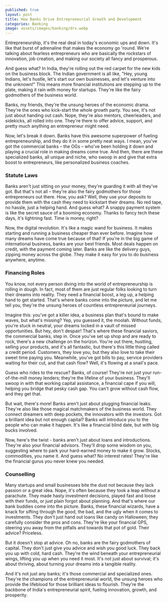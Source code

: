 ```yaml
---
published: true
layout: post
title: How Banks Drive Entrepreneurial Growth and Development
categories: Banking
image: assets/images/banking/drv.webp
---
```


Entrepreneurship, it's the real deal in today's economic ups and down. It's like that burst of adrenaline that makes the economy go 'round. We're talking about fearless entrepreneurs who are basically the rockstars of innovation, job creation, and making our society all fancy and prosperous.

And guess what? In India, they're rolling out the red carpet for the new kids on the business block. The Indian government is all like, "Hey, young Indians, let's hustle, let's start our own businesses, and let's venture into the unknown!" This means more financial institutions are stepping up to the plate, making it rain with money for startups. They're like the fairy godmothers of the business world.

Banks, my friends, they're the unsung heroes of the economic drama. They're the ones who kick-start the whole growth party. You see, it's not just about handing out cash. Nope, they're also mentors, cheerleaders, and sidekicks, all rolled into one. They're there to offer advice, support, and pretty much anything an entrepreneur might need.

Now, let's break it down. Banks have this awesome superpower of fueling entrepreneurship, and they do it in some pretty neat ways. I mean, you've got the commercial banks – the OGs – who've been holding it down and playing a crucial role in making dreams come true. And then, there are these specialized banks, all unique and niche, who swoop in and give that extra boost to entrepreneurs, like personalized business coaches.

### Statute Laws
Banks aren't just sitting on your money, they're guarding it with all they've got. But that's not all – they're also the fairy godmothers for those entrepreneurs out there. How, you ask? Well, they use your deposits to provide them with the cash they need to kickstart their dreams. No red tape, no hassle, just a helping hand.
And guess what? A snappy payment system is like the secret sauce of a booming economy. Thanks to fancy tech these days, it's lightning fast. Time is money, right?

Now, the digital revolution. It's like a magic wand for business. It makes starting and running a business cheaper than ever before. Imagine how many dreams have come true because of that!
If you're in the big game of international business, banks are your best friends. Most deals happen on credit, with the payment coming later. Banks are like the delivery guys, zipping money across the globe. They make it easy for you to do business anywhere, anytime.

### Financing Roles
You know, not every person diving into the world of entrepreneurship is rolling in dough. In fact, most of them are just regular folks looking to turn their dreams into reality. They need a financial boost, a leg up, a helping hand to get started. That's where banks come into the picture, and let me tell you, they're the unsung heroes of countless entrepreneurial journeys.

Imagine this: you've got a killer idea, a business plan that's bound to make waves, but what's missing? Yep, you guessed it, the moolah. Without funds, you're stuck in neutral, your dreams locked in a vault of missed opportunities. But hey, don't despair! That's where these financial saviors, the commercial banks, step in.
Once you've set up shop and are ready to rock, there's a new challenge on the horizon. You're out there, hustling, selling your products, and it's all fantastic, but there's this little thing called a credit period. Customers, they love you, but they also love to take their sweet time paying you. Meanwhile, you've got bills to pay, service providers waiting for their cut, and that cash flow? Well, it's flowing at a snail's pace.

Guess who rides to the rescue? Banks, of course! They're not just your run-of-the-mill money lenders; they're the lifeline of your business. They'll swoop in with that working capital assistance, a financial cape if you will, helping you bridge that pesky cash gap. You can't grow without cash flow, and they get that.

But wait, there's more! Banks aren't just about plugging financial leaks. They're also like those magical matchmakers of the business world. They connect dreamers with deep pockets, the innovators with the investors. Got a brilliant idea but not enough capital? Banks will introduce you to the people who can make it happen. It's like a financial blind date, but with big bucks involved.

Now, here's the twist - banks aren't just about loans and introductions. They're also your financial advisors. They'll drop some wisdom on you, suggesting where to park your hard-earned money to make it grow. Stocks, commodities, you name it. And guess what? No interest rates! They're like the financial gurus you never knew you needed.

### Counselling
Many startups and small businesses bite the dust not because they lack passion or a great idea. Nope, it's often because they took a leap without a parachute. They made hasty investment decisions, played fast and loose with their funds, or just plain forgot about planning. And that's where our bank buddies come into the picture.
Banks, these financial wizards, have a knack for sifting through the good, the bad, and the ugly when it comes to investments. They don't just hand out loans like candy on Halloween; they carefully consider the pros and cons. They're like your financial GPS, steering you away from the pitfalls and towards that pot of gold. Their advice? Priceless.

But it doesn't stop at advice. Oh no, banks are the fairy godmothers of capital. They don't just give you advice and wish you good luck. They back you up with cold, hard cash. They're the wind beneath your entrepreneurial wings, lifting you up when you need it most. It's not just about survival; it's about thriving, about turning your dreams into a tangible reality.

And it's not just any banks; it's those commercial and specialized ones. They're the champions of the entrepreneurial world, the unsung heroes who provide the lifeblood for those brilliant ideas to flourish. They're the backbone of India's entrepreneurial spirit, fueling innovation, growth, and prosperity.
